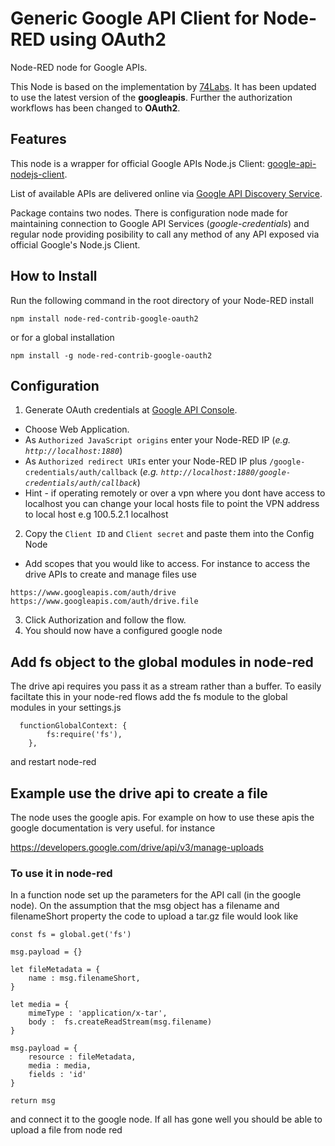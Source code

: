 # Generic Google API Client for Node-RED using OAuth2

Node-RED node for Google APIs.

This Node is based on the implementation by [74Labs](https://github.com/74Labs/node-red-contrib-google). It has been updated to use the latest version of the __googleapis__. Further the authorization workflows has been changed to __OAuth2__.

## Features

This node is a wrapper for official Google APIs Node.js Client: [google-api-nodejs-client](https://github.com/google/google-api-nodejs-client).

List of available APIs are delivered online via [Google API Discovery Service](https://developers.google.com/discovery/).

Package contains two nodes. There is configuration node made for maintaining connection to Google API Services (_google-credentials_) and regular node providing posibility to call any method of any API exposed via official Google's Node.js Client.

## How to Install

Run the following command in the root directory of your Node-RED install

```
npm install node-red-contrib-google-oauth2
```

or for a global installation
```
npm install -g node-red-contrib-google-oauth2
```

## Configuration

1. Generate OAuth credentials at [Google API Console](https://console.developers.google.com/apis/credentials/oauthclient).

  * Choose Web Application.
  * As `Authorized JavaScript origins` enter your Node-RED IP (_e.g. `http://localhost:1880`_)
  * As `Authorized redirect URIs` enter your Node-RED IP plus `/google-credentials/auth/callback` (_e.g. `http://localhost:1880/google-credentials/auth/callback`_)
  * Hint - if operating remotely or over a vpn where you dont have access to localhost you can change your local hosts file to point the VPN address to local host e.g 100.5.2.1 localhost

2. Copy the `Client ID` and `Client secret` and paste them into the Config Node

 * Add scopes that you would like to access. For instance to access the drive APIs to create and manage files use

  ```
  https://www.googleapis.com/auth/drive
  https://www.googleapis.com/auth/drive.file 
  ```

3. Click Authorization and follow the flow. 
4. You should now have a configured google node

## Add fs object to the global modules in node-red

The drive api requires you pass it as a stream rather than a buffer. To easily faciltate this in your node-red flows add the fs module to the global modules in your settings.js
```
  functionGlobalContext: {
        fs:require('fs'),
    },

```
and restart node-red

## Example use the drive api to create a file

The node uses the google apis. For example on how to use these apis the google documentation is very useful. for instance

https://developers.google.com/drive/api/v3/manage-uploads

### To use it in node-red
In a function node set up the parameters for the API call (in the google node). On the assumption that the msg object has a filename and filenameShort property the code to upload a tar.gz file would look like

```
const fs = global.get('fs')

msg.payload = {}

let fileMetadata = {
    name : msg.filenameShort,
}

let media = {
    mimeType : 'application/x-tar',
    body :  fs.createReadStream(msg.filename)
}

msg.payload = {
    resource : fileMetadata,
    media : media,
    fields : 'id'
}

return msg

```

and connect it to the google node. If all has gone well you should be able to upload a file from node red


